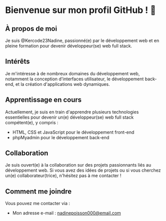 # Bienvenue sur mon profil GitHub ! 👋

## À propos de moi
Je suis @Kercode23Nadine, passionné(e) par le développement web et en pleine formation pour devenir développeur(se) web full stack.

## Intérêts
Je m'intéresse à de nombreux domaines du développement web, notamment la conception d'interfaces utilisateur, le développement back-end, et la création d'applications web dynamiques.

## Apprentissage en cours
Actuellement, je suis en train d'apprendre plusieurs technologies essentielles pour devenir un(e) développeur(se) web full stack compétent(e), y compris :
- HTML, CSS et JavaScript pour le développement front-end
- phpMyadmin pour le développement back-end


## Collaboration
Je suis ouvert(e) à la collaboration sur des projets passionnants liés au développement web. Si vous avez des idées de projets ou si vous cherchez un(e) collaborateur(trice), n'hésitez pas à me contacter !

## Comment me joindre
Vous pouvez me contacter via :
- Mon adresse e-mail : nadinepoisson000@email.com


